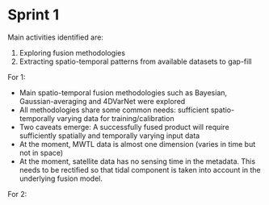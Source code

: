 # Sprint 1

Main activities identified are:
1. Exploring fusion methodologies
2. Extracting spatio-temporal patterns from available datasets to gap-fill

For 1:
* Main spatio-temporal fusion methodologies such as Bayesian, Gaussian-averaging and 4DVarNet were explored
* All methodologies share some common needs: sufficient spatio-temporally varying data for training/calibration
* Two caveats emerge: A successfully fused product will require sufficiently spatially and temporally varying input data
* At the moment, MWTL data is almost one dimension (varies in time but not in space)
* At the moment, satellite data has no sensing time in the metadata. This needs to be rectified so that tidal component is taken into account in the underlying fusion model.

For 2:
